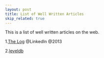 ```yaml
---
layout: post
title: List of Well Written Articles
skip_related: true
---
```


This is a list of well written articles on the web.

1.[The Log][1] @LinkedIn @2013

2.[leveldb][2]


[1]: https://engineering.linkedin.com/distributed-systems/log-what-every-software-engineer-should-know-about-real-time-datas-unifying
[2]: https://dirtysalt.github.io/leveldb.html
